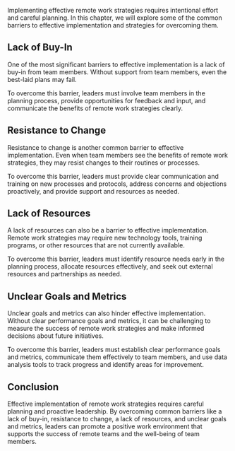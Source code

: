 
Implementing effective remote work strategies requires intentional effort and careful planning. In this chapter, we will explore some of the common barriers to effective implementation and strategies for overcoming them.

Lack of Buy-In
--------------

One of the most significant barriers to effective implementation is a lack of buy-in from team members. Without support from team members, even the best-laid plans may fail.

To overcome this barrier, leaders must involve team members in the planning process, provide opportunities for feedback and input, and communicate the benefits of remote work strategies clearly.

Resistance to Change
--------------------

Resistance to change is another common barrier to effective implementation. Even when team members see the benefits of remote work strategies, they may resist changes to their routines or processes.

To overcome this barrier, leaders must provide clear communication and training on new processes and protocols, address concerns and objections proactively, and provide support and resources as needed.

Lack of Resources
-----------------

A lack of resources can also be a barrier to effective implementation. Remote work strategies may require new technology tools, training programs, or other resources that are not currently available.

To overcome this barrier, leaders must identify resource needs early in the planning process, allocate resources effectively, and seek out external resources and partnerships as needed.

Unclear Goals and Metrics
-------------------------

Unclear goals and metrics can also hinder effective implementation. Without clear performance goals and metrics, it can be challenging to measure the success of remote work strategies and make informed decisions about future initiatives.

To overcome this barrier, leaders must establish clear performance goals and metrics, communicate them effectively to team members, and use data analysis tools to track progress and identify areas for improvement.

Conclusion
----------

Effective implementation of remote work strategies requires careful planning and proactive leadership. By overcoming common barriers like a lack of buy-in, resistance to change, a lack of resources, and unclear goals and metrics, leaders can promote a positive work environment that supports the success of remote teams and the well-being of team members.
